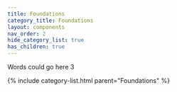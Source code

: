 ```yaml
---
title: Foundations
category_title: Foundations
layout: components
nav_order: 2
hide_category_list: true
has_children: true
---
```


Words could go here 3

{% include category-list.html parent="Foundations" %}
